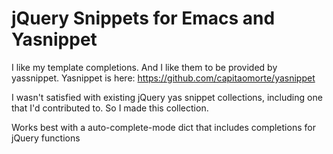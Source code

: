 jQuery Snippets for Emacs and Yasnippet
=======================================

I like my template completions. And I like them to be provided by
yassnippet. Yasnippet is here:
https://github.com/capitaomorte/yasnippet 

I wasn't satisfied with existing jQuery yas snippet collections,
including one that I'd contributed to. So I made this collection.

Works best with a auto-complete-mode dict that includes completions
for jQuery functions

